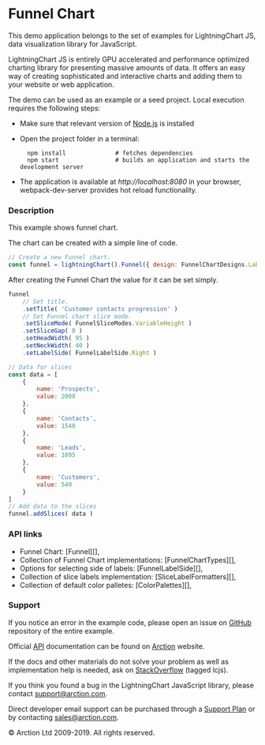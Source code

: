 # Funnel Chart

This demo application belongs to the set of examples for LightningChart JS, data visualization library for JavaScript.

LightningChart JS is entirely GPU accelerated and performance optimized charting library for presenting massive amounts of data. It offers an easy way of creating sophisticated and interactive charts and adding them to your website or web application.

The demo can be used as an example or a seed project. Local execution requires the following steps:

- Make sure that relevant version of [Node.js](https://nodejs.org/en/download/) is installed
- Open the project folder in a terminal:

        npm install              # fetches dependencies
        npm start                # builds an application and starts the development server

- The application is available at *http://localhost:8080* in your browser, webpack-dev-server provides hot reload functionality.

### Description

This example shows funnel chart.

The chart can be created with a simple line of code.

```javascript
// Create a new Funnel chart.
const funnel = lightningChart().Funnel({ design: FunnelChartDesigns.LabelsOnSides })
```

After creating the Funnel Chart the value for it can be set simply.

```javascript
funnel
    // Set title.
    .setTitle( 'Customer contacts progression' )
    // Set Funnel chart slice mode.
    .setSliceMode( FunnelSliceModes.VariableHeight )
    .setSliceGap( 0 )
    .setHeadWidth( 95 )
    .setNeckWidth( 40 )
    .setLabelSide( FunnelLabelSide.Right )

// Data for slices
const data = [
    {
        name: 'Prospects',
        value: 2000
    },
    {
        name: 'Contacts',
        value: 1540
    },
    {
        name: 'Leads',
        value: 1095
    },
    {
        name: 'Customers',
        value: 549
    }
]
// Add data to the slices
funnel.addSlices( data )
```

### API links

* Funnel Chart: [Funnel][],
* Collection of Funnel Chart implementations: [FunnelChartTypes][],
* Options for selecting side of labels: [FunnelLabelSide][],
* Collection of slice labels implementation: [SliceLabelFormatters][],
* Collection of default color palletes: [ColorPalettes][],

### Support

If you notice an error in the example code, please open an issue on [GitHub][0] repository of the entire example.

Official [API][1] documentation can be found on [Arction][2] website.

If the docs and other materials do not solve your problem as well as implementation help is needed, ask on [StackOverflow][3] (tagged lcjs).

If you think you found a bug in the LightningChart JavaScript library, please contact support@arction.com.

Direct developer email support can be purchased through a [Support Plan][4] or by contacting sales@arction.com.

© Arction Ltd 2009-2019. All rights reserved.

[0]: https://github.com/Arction/
[1]: https://www.arction.com/lightningchart-js-api-documentation/
[2]: https://arction.com
[3]: https://stackoverflow.com/questions/tagged/lcjs?sort=newest
[4]: https://www.arction.com/support-services/